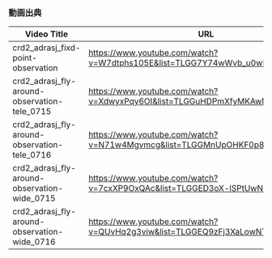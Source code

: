 ### 動画出典

| Video Title | URL |
| ---- | ---- |
|crd2_adrasj_fixd-point-observation|https://www.youtube.com/watch?v=W7dtphs105E&list=TLGG7Y74wWvb_u0wNTA0MjAyNQ|
|crd2_adrasj_fly-around-observation-tele_0715|https://www.youtube.com/watch?v=XdwyxPqy6OI&list=TLGGuHDPmXfyMKAwNTA0MjAyNQ|
|crd2_adrasj_fly-around-observation-tele_0716|https://www.youtube.com/watch?v=N71w4Mgvmcg&list=TLGGMnUpOHKF0p8wNTA0MjAyNQ|
|crd2_adrasj_fly-around-observation-wide_0715|https://www.youtube.com/watch?v=7cxXP9OxQAc&list=TLGGED3oX-lSPtUwNTA0MjAyNQ|
|crd2_adrasj_fly-around-observation-wide_0716|https://www.youtube.com/watch?v=QUvHq2g3viw&list=TLGGEQ9zFj3XaLowNTA0MjAyNQ|

